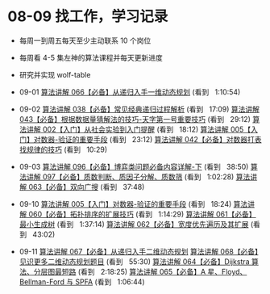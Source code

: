 # 08-09 找工作，学习记录

-   每周一到周五每天至少主动联系 10 个岗位
-   每周看 4-5 集左神的算法课程并每天更新进度
-   研究并实现 wolf-table

-   09-01
    [算法讲解 066【必备】从递归入手一维动态规划](https://www.bilibili.com/video/BV1Ww41167Ac?spm_id_from=333.880.my_history.page.click) (看到   1:10:54)

-   09-02
    [算法讲解 038【必备】常见经典递归过程解析](https://www.bilibili.com/video/BV19m4y1n7mo?spm_id_from=333.880.my_history.page.click) (看到   17:09)
    [算法讲解 043【必备】根据数据量猜解法的技巧-天字第一号重要技巧](https://www.bilibili.com/video/BV1Cm4y1M72N?spm_id_from=333.880.my_history.page.click) (看到   29:12)
    [算法讲解 002【入门】从社会实验到入门提醒](https://www.bilibili.com/video/BV1Q14y1B7DH?spm_id_from=333.880.my_history.page.click) (看到   18:12)
    [算法讲解 005【入门】对数器-验证的重要手段](https://www.bilibili.com/video/BV1mM4y1H7fz?spm_id_from=333.880.my_history.page.click) (看到   23:12)
    [算法讲解 042【必备】对数器打表找规律的技巧](https://www.bilibili.com/video/BV11u4y1Q7FD?spm_id_from=333.880.my_history.page.click) (看到   10:29)

-   09-03
    [算法讲解 096【必备】博弈类问题必备内容详解-下](https://www.bilibili.com/video/BV1N94y1T7Mb?spm_id_from=333.880.my_history.page.click) (看到   38:50)
    [算法讲解 097【必备】质数判断、质因子分解、质数筛](https://www.bilibili.com/video/BV1oK4y1z7ML?spm_id_from=333.880.my_history.page.click) (看到   1:02:28)
    [算法讲解 063【必备】双向广搜](https://www.bilibili.com/video/BV11w411y79P?spm_id_from=333.880.my_history.page.click) (看到   37:48)

-   09-10
    [算法讲解 005【入门】对数器-验证的重要手段](https://www.bilibili.com/video/BV1mM4y1H7fz?spm_id_from=333.880.my_history.page.click) (看到   18:24)
    [算法讲解 060【必备】拓扑排序的扩展技巧](https://www.bilibili.com/video/BV12y4y1F79q?spm_id_from=333.880.my_history.page.click) (看到   1:14:29)
    [算法讲解 061【必备】最小生成树](https://www.bilibili.com/video/BV1sK4y1F7LH?spm_id_from=333.880.my_history.page.click) (看到   1:37:14)
    [算法讲解 062【必备】宽度优先遍历及其扩展](https://www.bilibili.com/video/BV1Dw411w7P5?spm_id_from=333.880.my_history.page.click) (看到   43:02)

-   09-11
    [算法讲解 067【必备】从递归入手二维动态规划](https://www.bilibili.com/video/BV1WQ4y1W7d1?spm_id_from=333.880.my_history.page.click)
    [算法讲解 068【必备】见识更多二维动态规划题目](https://www.bilibili.com/video/BV1cg4y1o719?spm_id_from=333.880.my_history.page.click) (看到   55:30)
    [算法讲解 064【必备】Dijkstra 算法、分层图最短路](https://www.bilibili.com/video/BV1Cm4y1g77W?spm_id_from=333.880.my_history.page.click) (看到   2:18:25)
    [算法讲解 065【必备】A 星、Floyd、Bellman-Ford 与 SPFA](https://www.bilibili.com/video/BV1t94y187zW?spm_id_from=333.880.my_history.page.click) (看到   1:06:44)
